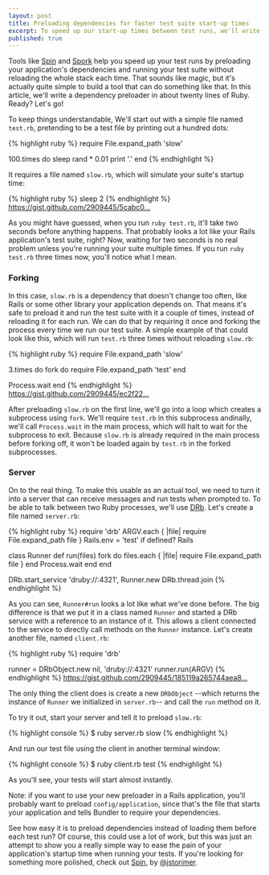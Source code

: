 ```yaml
---
layout: post
title: Preloading dependencies for faster test suite start-up times
excerpt: To speed up our start-up times between test runs, we'll write a really simple dependency preloader in about twenty lines of Ruby.
published: true
---
```


Tools like [Spin](https://github.com/jstorimer/spin) and [Spork](https://github.com/sporkrb/spork) help you speed up your test runs by preloading your application's dependencies and running your test suite without reloading the whole stack each time. That sounds like magic, but it's actually quite simple to build a tool that can do something like that. In this article, we'll write a dependency preloader in about twenty lines of Ruby. Ready? Let's go!

To keep things understandable, We'll start out with a simple file named `test.rb`, pretending to be a test file by printing out a hundred dots:

{% highlight ruby %}
require File.expand_path 'slow'

100.times do
  sleep rand * 0.01
  print '.'
end
{% endhighlight %}

It requires a file named `slow.rb`, which will simulate your suite's startup time:

{% highlight ruby %}
sleep 2
{% endhighlight %}
<span class="small"><a href="https://gist.github.com/2909445/5cabc0559d3a3d9aad90721306bac4aa8f4cfa9b">https://gist.github.com/2909445/5cabc0…</a></span>

As you might have guessed, when you run `ruby test.rb`, it'll take two seconds before anything happens. That probably looks a lot like your Rails application's test suite, right? Now, waiting for two seconds is no real problem unless you're running your suite multiple times. If you run `ruby test.rb` three times now, you'll notice what I mean. 

### Forking

In this case, `slow.rb` is a dependency that doesn't change too often, like Rails or some other library your application depends on. That means it's safe to preload it and run the test suite with it a couple of times, instead of reloading it for each run. We can do that by requiring it once and forking the process every time we run our test suite. A simple example of that could look like this, which will run `test.rb` three times without reloading `slow.rb`:

{% highlight ruby %}
require File.expand_path 'slow'

3.times do 
  fork do 
    require File.expand_path 'test'
  end

  Process.wait
end
{% endhighlight %}
<span class="small"><a href="https://gist.github.com/2909445/ec2f2245bb8b8ee411723f02eccaa0e9c1e65f30">https://gist.github.com/2909445/ec2f22…</a></span>

After preloading `slow.rb` on the first line, we'll go into a loop which creates a subprocess using `fork`. We'll require `test.rb` in this subprocess andinally, we'll call `Process.wait` in the main process, which will halt to wait for the subprocess to exit. Because `slow.rb` is already required in the main process before forking off, it won't be loaded again by `test.rb` in the forked subprocesses.

### Server

On to the real thing. To make this usable as an actual tool, we need to turn it into a server that can receive messages and run tests when prompted to. To be able to talk between two Ruby processes, we'll use [DRb](http://www.ruby-doc.org/stdlib-1.9.3/libdoc/drb/rdoc/DRb.html). Let's create a file named `server.rb`:

{% highlight ruby %}
require 'drb'
ARGV.each { |file| require File.expand_path file }
Rails.env = 'test' if defined? Rails 

class Runner
  def run(files)
    fork do
      files.each { |file| require File.expand_path file }
    end
    Process.wait
  end
end

DRb.start_service 'druby://:4321', Runner.new
DRb.thread.join
{% endhighlight %}

As you can see, `Runner#run` looks a lot like what we've done before. The big difference is that we put it in a class named `Runner` and started a DRb service with a reference to an instance of it. This allows a client connected to the service to directly call methods on the `Runner` instance. Let's create another file, named `client.rb`:

{% highlight ruby %}
require 'drb'

runner = DRbObject.new nil, 'druby://:4321'
runner.run(ARGV)
{% endhighlight %}
<span class="small"><a href="https://gist.github.com/2909445/185119a265744aea8d69a1df2fc60fdd7a97164b">https://gist.github.com/2909445/185119a265744aea8…</a></span>


The only thing the client does is create a new `DRbObject` --which returns the instance of `Runner` we initialized in `server.rb`-- and call the `run` method on it.

To try it out, start your server and tell it to preload `slow.rb`:

{% highlight console %}
$ ruby server.rb slow
{% endhighlight %}

And run our test file using the client in another terminal window:

{% highlight console %}
$ ruby client.rb test
{% endhighlight %}

As you'll see, your tests will start almost instantly.

Note: if you want to use your new preloader in a Rails application, you'll probably want to preload `config/application`, since that's the file that starts your application and tells Bundler to require your dependencies.

See how easy it is to preload dependencies instead of loading them before each test run? Of course, this could use a lot of work, but this was just an attempt to show you a really simple way to ease the pain of your application's startup time when running your tests. If you're looking for something more polished, check out [Spin](https://github.com/jstorimer/spin), by [@jstorimer](http://twitter.com/jstorimer "Jesse Storimer").
